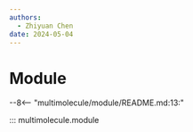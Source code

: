 ```yaml
---
authors:
  - Zhiyuan Chen
date: 2024-05-04
---
```


# Module

--8<-- "multimolecule/module/README.md:13:"

::: multimolecule.module
